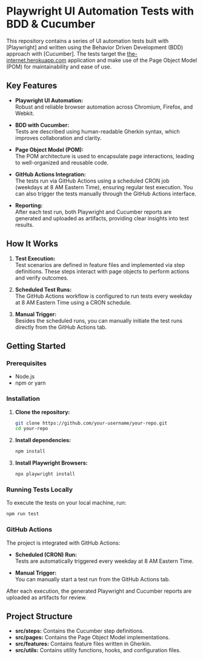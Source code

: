 # Playwright UI Automation Tests with BDD & Cucumber

This repository contains a series of UI automation tests built with [Playwright] and written using the Behavior Driven Development (BDD) approach with [Cucumber]. The tests target the [the-internet.herokuapp.com](https://the-internet.herokuapp.com) application and make use of the Page Object Model (POM) for maintainability and ease of use.

## Key Features

- **Playwright UI Automation:**  
  Robust and reliable browser automation across Chromium, Firefox, and Webkit.

- **BDD with Cucumber:**  
  Tests are described using human-readable Gherkin syntax, which improves collaboration and clarity.

- **Page Object Model (POM):**  
  The POM architecture is used to encapsulate page interactions, leading to well-organized and reusable code.

- **GitHub Actions Integration:**  
  The tests run via GitHub Actions using a scheduled CRON job (weekdays at 8 AM Eastern Time), ensuring regular test execution. You can also trigger the tests manually through the GitHub Actions interface.

- **Reporting:**  
  After each test run, both Playwright and Cucumber reports are generated and uploaded as artifacts, providing clear insights into test results.

## How It Works

1. **Test Execution:**  
   Test scenarios are defined in feature files and implemented via step definitions. These steps interact with page objects to perform actions and verify outcomes.

2. **Scheduled Test Runs:**  
   The GitHub Actions workflow is configured to run tests every weekday at 8 AM Eastern Time using a CRON schedule.

3. **Manual Trigger:**  
   Besides the scheduled runs, you can manually initiate the test runs directly from the GitHub Actions tab.

## Getting Started

### Prerequisites

- Node.js 
- npm or yarn

### Installation

1. **Clone the repository:**

   ```bash
   git clone https://github.com/your-username/your-repo.git
   cd your-repo
   ```

2. **Install dependencies:**

   ```bash
   npm install
   ```

3. **Install Playwright Browsers:**

   ```bash
   npx playwright install
   ```

### Running Tests Locally

To execute the tests on your local machine, run:

```bash
npm run test
```

### GitHub Actions

The project is integrated with GitHub Actions:

- **Scheduled (CRON) Run:**  
  Tests are automatically triggered every weekday at 8 AM Eastern Time.
  
- **Manual Trigger:**  
  You can manually start a test run from the GitHub Actions tab.

After each execution, the generated Playwright and Cucumber reports are uploaded as artifacts for review.

## Project Structure

- **src/steps:** Contains the Cucumber step definitions.
- **src/pages:** Contains the Page Object Model implementations.
- **src/features:** Contains feature files written in Gherkin.
- **src/utils:** Contains utility functions, hooks, and configuration files.